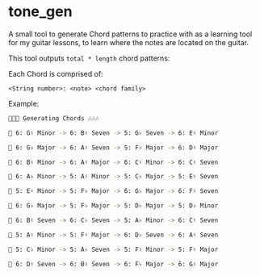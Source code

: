 # tone_gen

A small tool to generate Chord patterns to practice with as a learning tool for my guitar lessons, to learn where the notes are located on the guitar.

This tool outputs `total * length` chord patterns:

Each Chord is comprised of:

`<String number>: <note> <chord family>`

Example:

```bash
🎸🎸🎸 Generating Chords 🎶🎶🎶

🎼 6: G♮ Minor -> 6: B♮ Seven -> 5: G♭ Seven -> 6: E♮ Minor

🎼 6: G♭ Major -> 6: A♮ Seven -> 5: F♭ Major -> 6: D♮ Major

🎼 6: B♮ Minor -> 6: A♮ Major -> 6: C♮ Minor -> 6: C♮ Seven

🎼 6: A♭ Minor -> 5: A♮ Minor -> 5: C♭ Major -> 5: E♮ Seven

🎼 5: E♮ Minor -> 5: F♭ Major -> 6: G♭ Major -> 6: F♮ Seven

🎼 6: G♭ Major -> 5: F♭ Major -> 5: D♭ Major -> 5: D♭ Minor

🎼 6: B♮ Seven -> 6: C♭ Seven -> 5: A♭ Minor -> 6: C♮ Seven

🎼 5: A♮ Minor -> 5: F♮ Major -> 6: D♭ Seven -> 6: A♮ Seven

🎼 5: C♭ Minor -> 5: A♭ Seven -> 5: F♮ Minor -> 5: F♮ Major

🎼 6: D♮ Seven -> 6: B♮ Seven -> 6: F♭ Major -> 6: G♮ Major
```
